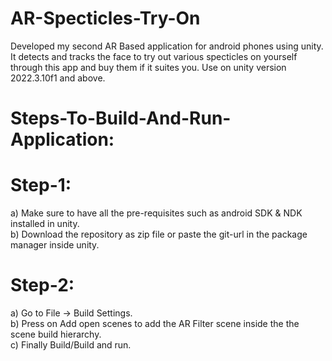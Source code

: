 # AR-Specticles-Try-On
Developed my second AR Based application for android phones using unity. It detects and tracks the face to try out various specticles on yourself through this app and buy them if it suites you. Use on unity version 2022.3.10f1 and above.

# Steps-To-Build-And-Run-Application:

# Step-1:
  a) Make sure to have all the pre-requisites such as android SDK & NDK installed in unity. <br>
  b) Download the repository as zip file or paste the git-url in the package manager inside unity.<br>

# Step-2:
  a) Go to File -> Build Settings.<br>
  b) Press on Add open scenes to add the AR Filter scene inside the the scene build hierarchy.<br>
  c) Finally Build/Build and run.<br>
  



